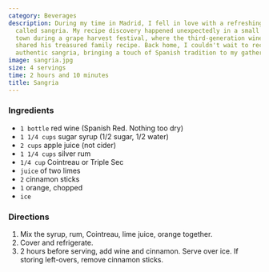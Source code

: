 ```yaml
---
category: Beverages
description: During my time in Madrid, I fell in love with a refreshing, fruity concoction
  called sangria. My recipe discovery happened unexpectedly in a small Andalusian
  town during a grape harvest festival, where the third-generation winemaker Don Eduardo
  shared his treasured family recipe. Back home, I couldn't wait to recreate this
  authentic sangria, bringing a touch of Spanish tradition to my gatherings.
image: sangria.jpg
size: 4 servings
time: 2 hours and 10 minutes
title: Sangria
---
```


### Ingredients

* `1 bottle` red wine (Spanish Red. Nothing too dry)
* `1 1/4 cups` sugar syrup (1/2 sugar, 1/2 water)
* `2 cups` apple juice (not cider)
* `1 1/4 cups` silver rum
* `1/4 cup` Cointreau or Triple Sec
* `juice` of two limes
* `2` cinnamon sticks
* `1` orange, chopped
* `ice`

### Directions

1. Mix the syrup, rum, Cointreau, lime juice, orange together.
2. Cover and refrigerate.
3. 2 hours before serving, add wine and cinnamon. Serve over ice. If storing left-overs, remove cinnamon sticks.